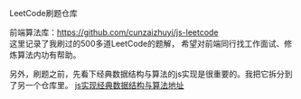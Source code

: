 LeetCode刷题仓库

前端算法库：https://github.com/cunzaizhuyi/js-leetcode  
这里记录了我刷过的500多道LeetCode的题解，
希望对前端同行找工作面试、修炼算法内功有帮助。



另外，刷题之前，先看下经典数据结构与算法的js实现是很重要的。我把它拆分到了另一个仓库里。
[js实现经典数据结构与算法地址](https://github.com/cunzaizhuyi/ds-algorithm)

